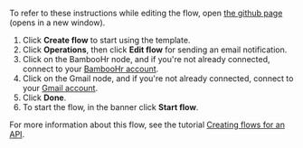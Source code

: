 To refer to these instructions while editing the flow, open [the github page](https://github.com/ot4i/app-connect-templates/blob/master/resources/markdown/Send%20an%20email%20notification%20on%20creating%20an%20employee%20in%20BambooHR_instructions.md) (opens in a new window).

1. Click **Create flow** to start using the template.
1. Click **Operations**, then click **Edit flow** for sending an email notification.
1. Click on the BambooHr node, and if you're not already connected, connect to your [BambooHr account](https:/company_domain.bamboohr.com/login.php).
1. Click on the Gmail node, and if you're not already connected, connect to your [Gmail account](http://ibm.biz/aasgmail).
1. Click **Done**.
1. To start the flow, in the banner click **Start flow**.

For more information about this flow, see the tutorial [Creating flows for an API](https://www.ibm.com/docs/en/app-connect/saas?topic=designer-introduction-creating-flows-api-part-1).